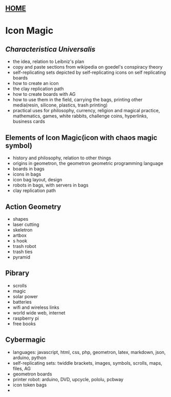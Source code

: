 
## [HOME](scrolls/home)

# Icon Magic

## *Characteristica Universalis*
 
 - the idea, relation to Leibniz's plan
 - copy and paste sections from wikipedia on goedel's conspiracy theory
 - self-replicating sets depicted by self-replicating icons on self replicating boards
 - how to create an icon
 - the clay replication path
 - how to create boards with AG
 - how to use them in the field, carrying the bags, printing other media(resin, silicone, plastics, trash printing)
 - practical uses for philosophy, currency, religion and magical practice, mathematics, games, white rabbits, challenge coins, hyperlinks, business cards

## Elements of Icon Magic(icon with chaos magic symbol)

- history and philosophy, relation to other things  
- origins in geometron, the geometron geometric programming language
- boards in bags
- icons in bags
- icon bag layout, design
- robots in bags, with servers in bags
- clay replication path

## Action Geometry

 - shapes
 - laser cutting
 - skeletron
 - artbox
 - s hook
 - trash robot
 - trash ties
 - pyramid


## Pibrary 
 
 - scrolls
 - magic
 - solar power
 - batteries
 - wifi and wireless links
 - world wide web, internet
 - raspberry pi
 - free books

## Cybermagic

 - languages: javascript, html, css, php, geometron, latex, markdown, json, arduino, python
 - self-replicating sets: twiddle brackets, images, symbols, scrolls, maps, files, AG
 - geometron boards
 - printer robot: arduino, DVD, upcycle, pololu, pcbway
 - icon token bags
 - 